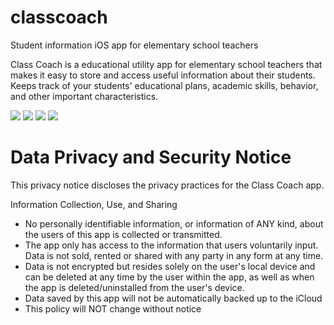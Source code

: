 # classcoach
Student information iOS app for elementary school teachers

Class Coach is a educational utility app for elementary school teachers that makes it easy to store and access useful information about their students. 
Keeps track of your students' educational plans, academic skills, behavior, and other important characteristics.


![](https://is1-ssl.mzstatic.com/image/thumb/Purple118/v4/9e/da/1c/9eda1ccd-9467-c377-26bf-52fcaf62a3d2/pr_source.jpg/300x300bb.jpg?1508528439451)
![](https://is1-ssl.mzstatic.com/image/thumb/Purple118/v4/89/b3/10/89b310d0-83fc-c65a-6d3f-fb41375baf5c/pr_source.jpg/300x300bb.jpg?1508528439457)
![](https://is1-ssl.mzstatic.com/image/thumb/Purple128/v4/68/d7/99/68d799bb-6f46-f4c0-ddac-bd27f838ca2a/pr_source.jpg/300x300bb.jpg?1508528439453)
![](https://is1-ssl.mzstatic.com/image/thumb/Purple118/v4/7a/94/3f/7a943fec-91a7-92be-edce-e8ec70c145d0/pr_source.jpg/300x300bb.jpg?1508528439455)
</br>

# Data Privacy and Security Notice
This privacy notice discloses the privacy practices for the Class Coach app.

Information Collection, Use, and Sharing </br>
<ul>
  <li>No personally identifiable information, or information of ANY kind, about the users of this app is collected or transmitted.</li> 
  <li>The app only has access to the information that users voluntarily input. Data is not sold, rented or shared with any party in any form at any time.</li>
  <li>Data is not encrypted but resides solely on the user's local device and can be deleted at any time by the user within the app, as well as when the app is deleted/uninstalled from the user's device.
  <li>Data saved by this app will not be automatically backed up to the iCloud</li>
  <li>This policy will NOT change without notice</li>
</ul>




